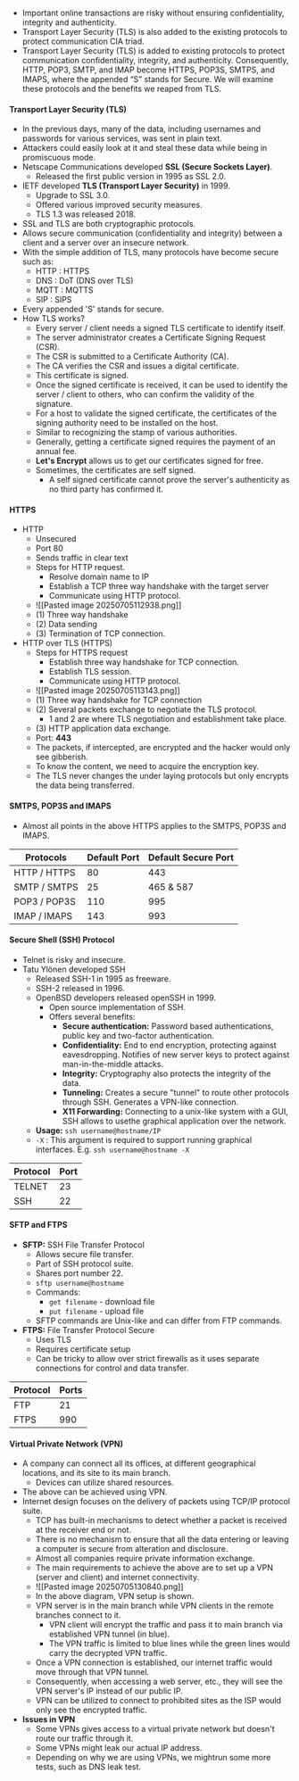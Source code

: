 - Important online transactions are risky without ensuring confidentiality, integrity and authenticity.
- Transport Layer Security (TLS) is also added to the existing protocols to protect communication CIA triad.
- Transport Layer Security (TLS) is added to existing protocols to protect communication confidentiality, integrity, and authenticity. Consequently, HTTP, POP3, SMTP, and IMAP become HTTPS, POP3S, SMTPS, and IMAPS, where the appended “S” stands for Secure. We will examine these protocols and the benefits we reaped from TLS.
#### Transport Layer Security (TLS)
- In the previous days, many of the data, including usernames and passwords for various services, was sent in plain text.
- Attackers could easily look at it and steal these data while being in promiscuous mode.
- Netscape Communications developed **SSL (Secure Sockets Layer)**.
	- Released the first public version in 1995 as SSL 2.0.
- IETF developed **TLS (Transport Layer Security)** in 1999.
	- Upgrade to SSL 3.0.
	- Offered various improved security measures.
	- TLS 1.3 was released 2018.
- SSL and TLS are both cryptographic protocols.
- Allows secure communication (confidentiality and integrity) between a client and a server over an insecure network.
- With the simple addition of TLS, many protocols have become secure such as:
	- HTTP : HTTPS
	- DNS : DoT (DNS over TLS)
	- MQTT : MQTTS
	- SIP : SIPS
- Every appended 'S' stands for secure.
- How TLS works?
	- Every server / client needs a signed TLS certificate to identify itself.
	- The server administrator creates a Certificate Signing Request (CSR).
	- The CSR is submitted to a Certificate Authority (CA).
	- The CA verifies the CSR and issues a digital certificate.
	- This certificate is signed.
	- Once the signed certificate is received, it can be used to identify the server / client to others, who can confirm the validity of the signature.
	- For a host to validate the signed certificate, the certificates of the signing authority need to be installed on the host.
	- Similar to recognizing the stamp of various authorities.
	- Generally, getting a certificate signed requires the payment of an annual fee.
	- **Let's Encrypt** allows us to get our certificates signed for free.
	- Sometimes, the certificates are self signed.
		- A self signed certificate cannot prove the server's authenticity as no third party has confirmed it.
#### HTTPS
- HTTP
	- Unsecured
	- Port 80
	- Sends traffic in clear text
	- Steps for HTTP request.
		- Resolve domain name to IP
		- Establish a TCP three way handshake with the target server
		- Communicate using HTTP protocol.
	- ![[Pasted image 20250705112938.png]]
	- (1) Three way handshake 
	- (2) Data sending
	- (3) Termination of TCP connection.
- HTTP over TLS (HTTPS)
	- Steps for HTTPS request
		- Establish three way handshake for TCP connection.
		- Establish TLS session.
		- Communicate using HTTP protocol.
	- ![[Pasted image 20250705113143.png]]
	- (1) Three way handshake for TCP connection
	- (2) Several packets exchange to negotiate the TLS protocol.
		- 1 and 2 are where TLS negotiation and establishment take place.
	- (3) HTTP application data exchange.
	- Port: **443**
	- The packets, if intercepted, are encrypted and the hacker would only see gibberish.
	- To know the content, we need to acquire the encryption key.
	- The TLS never changes the under laying protocols but only encrypts the data being transferred.
#### SMTPS, POP3S and IMAPS
- Almost all points in the above HTTPS applies to the SMTPS, POP3S and IMAPS.

| **Protocols** | Default Port | Default Secure Port |
| ------------- | ------------ | ------------------- |
| HTTP / HTTPS  | 80           | 443                 |
| SMTP / SMTPS  | 25           | 465 & 587           |
| POP3 / POP3S  | 110          | 995                 |
| IMAP / IMAPS  | 143          | 993                 |

#### Secure Shell (SSH) Protocol
- Telnet is risky and insecure.
- Tatu Ylönen developed SSH
	- Released SSH-1 in 1995 as freeware.
	- SSH-2 released in 1996.
	- OpenBSD developers released openSSH in 1999.
		- Open source implementation of SSH.
		- Offers several benefits:
			- **Secure authentication:** Password based authentications, public key and two-factor authentication.
			- **Confidentiality:** End to end encryption, protecting against eavesdropping. Notifies of new server keys to protect against man-in-the-middle attacks.
			- **Integrity:** Cryptography also protects the integrity of the data.
			- **Tunneling:** Creates a secure "tunnel" to route other protocols through SSH. Generates a VPN-like connection.
			- **X11 Forwarding:** Connecting to a unix-like system with a GUI, SSH allows to usethe graphical application over the network.
	- **Usage:** `ssh username@hostname/IP`
	- `-X` : This argument is required to support running graphical interfaces. E.g. `ssh username@hostname -X`

| Protocol | Port |
| -------- | ---- |
| TELNET   | 23   |
| SSH      | 22   |
#### SFTP and FTPS
- **SFTP:** SSH File Transfer Protocol
	- Allows secure file transfer.
	- Part of SSH protocol suite.
	- Shares port number 22.
	- `sftp username@hostname`
	- Commands:
		- `get filename` - download file
		- `put filename` - upload file
	- SFTP commands are Unix-like and can differ from FTP commands.
- **FTPS:** File Transfer Protocol Secure
	- Uses TLS
	- Requires certificate setup
	- Can be tricky to allow over strict firewalls as it uses separate connections for control and data transfer.

| Protocol | Ports |
| -------- | ----- |
| FTP      | 21    |
| FTPS     | 990   |
#### Virtual Private Network (VPN)
- A company can connect all its offices, at different geographical locations, and its site to its main branch.
	- Devices can utilize shared resources.
- The above can be achieved using VPN.
- Internet design focuses on the delivery of packets using TCP/IP protocol suite.
	- TCP has built-in mechanisms to detect whether a packet is received at the receiver end or not.
	- There is no mechanism to ensure that all the data entering or leaving a computer is secure from alteration and disclosure.
	- Almost all companies require private information exchange.
	- The main requirements to achieve the above are to set up a VPN (server and client) and internet connectivity.
	- ![[Pasted image 20250705130840.png]]
	- In the above diagram, VPN setup is shown.
	- VPN server is in the main branch while VPN clients in the remote branches connect to it.
		- VPN client will encrypt the traffic and pass it to main branch via established VPN tunnel (in blue).
		- The VPN traffic is limited to blue lines while the green lines would carry the decrypted VPN traffic.
	- Once a VPN connection is established, our internet traffic would move through that VPN tunnel.
	- Consequently, when accessing a web server, etc., they will see the VPN server's IP instead of our public IP.
	- VPN can be utilized to connect to prohibited sites as the ISP would only see the encrypted traffic.
- **Issues in VPN**
	- Some VPNs gives access to a virtual private network but doesn't route our traffic through it.
	- Some VPNs might leak our actual IP address.
	- Depending on why we are using VPNs, we mightrun some more tests, such as DNS leak test.